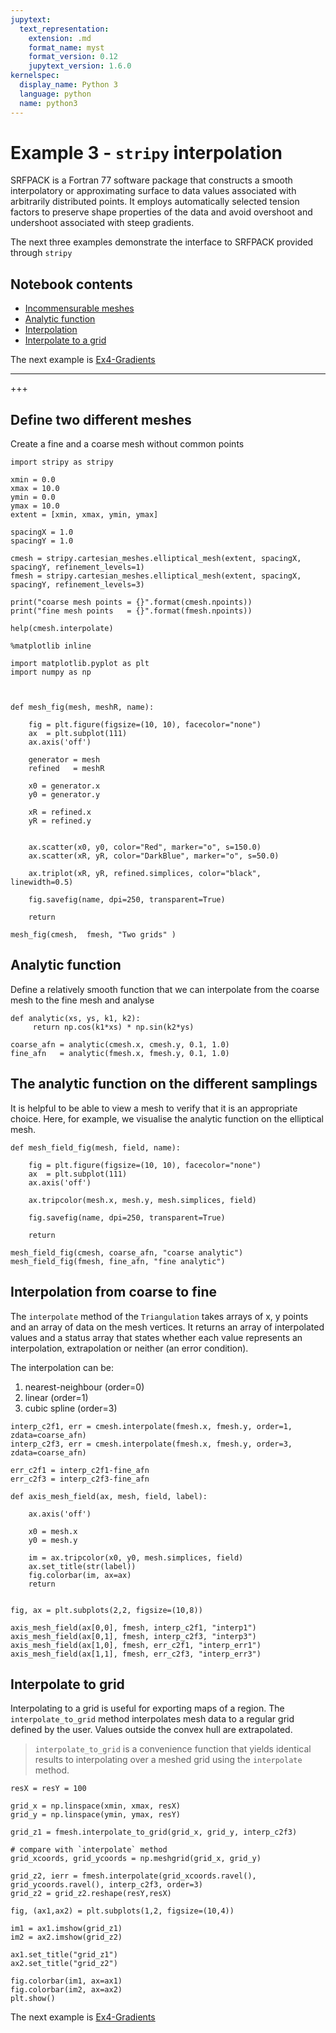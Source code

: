 ```yaml
---
jupytext:
  text_representation:
    extension: .md
    format_name: myst
    format_version: 0.12
    jupytext_version: 1.6.0
kernelspec:
  display_name: Python 3
  language: python
  name: python3
---
```


# Example 3 - `stripy` interpolation

SRFPACK is a Fortran 77 software package that constructs a smooth interpolatory or approximating surface to data values associated with arbitrarily distributed points. It employs automatically selected tension factors to preserve shape properties of the data and avoid overshoot and undershoot associated with steep gradients.

The next three examples demonstrate the interface to SRFPACK provided through `stripy`


## Notebook contents

   - [Incommensurable meshes](#Define-two-different-meshes)
   - [Analytic function](#The-analytic-function-on-the-different-samplings)
   - [Interpolation](#Interpolation-from-coarse-to-fine)
   - [Interpolate to a grid](#Interpolate-to-grid)


The next example is [Ex4-Gradients](./Ex4-Gradients.ipynb)

---

+++

## Define two different meshes

Create a fine and a coarse mesh without common points 

```{code-cell} ipython3
import stripy as stripy

xmin = 0.0
xmax = 10.0
ymin = 0.0
ymax = 10.0
extent = [xmin, xmax, ymin, ymax]

spacingX = 1.0
spacingY = 1.0

cmesh = stripy.cartesian_meshes.elliptical_mesh(extent, spacingX, spacingY, refinement_levels=1)
fmesh = stripy.cartesian_meshes.elliptical_mesh(extent, spacingX, spacingY, refinement_levels=3)

print("coarse mesh points = {}".format(cmesh.npoints))
print("fine mesh points   = {}".format(fmesh.npoints))
```

```{code-cell} ipython3
help(cmesh.interpolate)
```

```{code-cell} ipython3
%matplotlib inline

import matplotlib.pyplot as plt
import numpy as np



def mesh_fig(mesh, meshR, name):

    fig = plt.figure(figsize=(10, 10), facecolor="none")
    ax  = plt.subplot(111)
    ax.axis('off')

    generator = mesh
    refined   = meshR

    x0 = generator.x
    y0 = generator.y

    xR = refined.x
    yR = refined.y
    

    ax.scatter(x0, y0, color="Red", marker="o", s=150.0)
    ax.scatter(xR, yR, color="DarkBlue", marker="o", s=50.0)
    
    ax.triplot(xR, yR, refined.simplices, color="black", linewidth=0.5)

    fig.savefig(name, dpi=250, transparent=True)
    
    return

mesh_fig(cmesh,  fmesh, "Two grids" )

```

## Analytic function 

Define a relatively smooth function that we can interpolate from the coarse mesh to the fine mesh and analyse 

```{code-cell} ipython3
def analytic(xs, ys, k1, k2):
     return np.cos(k1*xs) * np.sin(k2*ys)

coarse_afn = analytic(cmesh.x, cmesh.y, 0.1, 1.0)
fine_afn   = analytic(fmesh.x, fmesh.y, 0.1, 1.0)
```

## The analytic function on the different samplings

It is helpful to be able to view a mesh to verify that it is an appropriate choice. Here, for example, we visualise the analytic function on the elliptical mesh.

```{code-cell} ipython3
def mesh_field_fig(mesh, field, name):

    fig = plt.figure(figsize=(10, 10), facecolor="none")
    ax  = plt.subplot(111)
    ax.axis('off')
    
    ax.tripcolor(mesh.x, mesh.y, mesh.simplices, field)

    fig.savefig(name, dpi=250, transparent=True)
    
    return

mesh_field_fig(cmesh, coarse_afn, "coarse analytic")
mesh_field_fig(fmesh, fine_afn, "fine analytic")
```

## Interpolation from coarse to fine

The `interpolate` method of the `Triangulation` takes arrays of x, y points and an array of data on the mesh vertices.
It returns an array of interpolated values and a status array that states whether each value represents an interpolation, extrapolation or neither (an error condition).

The interpolation can be:

1. nearest-neighbour (order=0)
2. linear (order=1)
3. cubic spline (order=3)

```{code-cell} ipython3
interp_c2f1, err = cmesh.interpolate(fmesh.x, fmesh.y, order=1, zdata=coarse_afn)
interp_c2f3, err = cmesh.interpolate(fmesh.x, fmesh.y, order=3, zdata=coarse_afn)

err_c2f1 = interp_c2f1-fine_afn
err_c2f3 = interp_c2f3-fine_afn
```

```{code-cell} ipython3
def axis_mesh_field(ax, mesh, field, label):

    ax.axis('off')

    x0 = mesh.x
    y0 = mesh.y
    
    im = ax.tripcolor(x0, y0, mesh.simplices, field)
    ax.set_title(str(label))
    fig.colorbar(im, ax=ax)
    return

    
fig, ax = plt.subplots(2,2, figsize=(10,8))

axis_mesh_field(ax[0,0], fmesh, interp_c2f1, "interp1")
axis_mesh_field(ax[0,1], fmesh, interp_c2f3, "interp3")
axis_mesh_field(ax[1,0], fmesh, err_c2f1, "interp_err1")
axis_mesh_field(ax[1,1], fmesh, err_c2f3, "interp_err3")
```

## Interpolate to grid

Interpolating to a grid is useful for exporting maps of a region. The `interpolate_to_grid` method interpolates mesh data to a regular grid defined by the user. Values outside the convex hull are extrapolated.

> `interpolate_to_grid` is a convenience function that yields identical results to interpolating over a meshed grid using the `interpolate` method.

```{code-cell} ipython3
resX = resY = 100

grid_x = np.linspace(xmin, xmax, resX)
grid_y = np.linspace(ymin, ymax, resY)

grid_z1 = fmesh.interpolate_to_grid(grid_x, grid_y, interp_c2f3)

# compare with `interpolate` method
grid_xcoords, grid_ycoords = np.meshgrid(grid_x, grid_y)

grid_z2, ierr = fmesh.interpolate(grid_xcoords.ravel(), grid_ycoords.ravel(), interp_c2f3, order=3)
grid_z2 = grid_z2.reshape(resY,resX)
```

```{code-cell} ipython3
fig, (ax1,ax2) = plt.subplots(1,2, figsize=(10,4))

im1 = ax1.imshow(grid_z1)
im2 = ax2.imshow(grid_z2)

ax1.set_title("grid_z1")
ax2.set_title("grid_z2")

fig.colorbar(im1, ax=ax1)
fig.colorbar(im2, ax=ax2)
plt.show()
```

The next example is [Ex4-Gradients](./Ex4-Gradients.ipynb)
